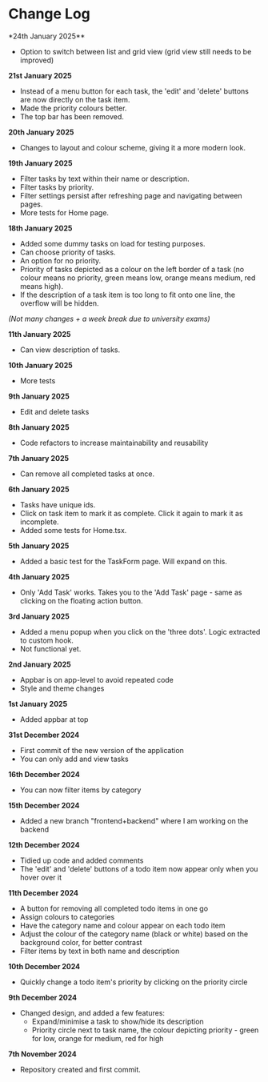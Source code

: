 # Change Log

\*24th January 2025\*\*

- Option to switch between list and grid view (grid view still needs to be improved)

**21st January 2025**

- Instead of a menu button for each task, the 'edit' and 'delete' buttons are now directly on the task item.
- Made the priority colours better.
- The top bar has been removed.

**20th January 2025**

- Changes to layout and colour scheme, giving it a more modern look.

**19th January 2025**

- Filter tasks by text within their name or description.
- Filter tasks by priority.
- Filter settings persist after refreshing page and navigating between pages.
- More tests for Home page.

**18th January 2025**

- Added some dummy tasks on load for testing purposes.
- Can choose priority of tasks.
- An option for no priority.
- Priority of tasks depicted as a colour on the left border of a task (no colour means no priority, green means low, orange means medium, red means high).
- If the description of a task item is too long to fit onto one line, the overflow will be hidden.

_(Not many changes + a week break due to university exams)_

**11th January 2025**

- Can view description of tasks.

**10th January 2025**

- More tests

**9th January 2025**

- Edit and delete tasks

**8th January 2025**

- Code refactors to increase maintainability and reusability

**7th January 2025**

- Can remove all completed tasks at once.

**6th January 2025**

- Tasks have unique ids.
- Click on task item to mark it as complete. Click it again to mark it as incomplete.
- Added some tests for Home.tsx.

**5th January 2025**

- Added a basic test for the TaskForm page. Will expand on this.

**4th January 2025**

- Only 'Add Task' works. Takes you to the 'Add Task' page - same as clicking on the floating action button.

**3rd January 2025**

- Added a menu popup when you click on the 'three dots'. Logic extracted to custom hook.
- Not functional yet.

**2nd January 2025**

- Appbar is on app-level to avoid repeated code
- Style and theme changes

**1st January 2025**

- Added appbar at top

**31st December 2024**

- First commit of the new version of the application
- You can only add and view tasks

**16th December 2024**

- You can now filter items by category

**15th December 2024**

- Added a new branch "frontend+backend" where I am working on the backend

**12th December 2024**

- Tidied up code and added comments
- The 'edit' and 'delete' buttons of a todo item now appear only when you hover over it

**11th December 2024**

- A button for removing all completed todo items in one go
- Assign colours to categories
- Have the category name and colour appear on each todo item
- Adjust the colour of the category name (black or white) based on the background color, for better contrast
- Filter items by text in both name and description

**10th December 2024**

- Quickly change a todo item's priority by clicking on the priority circle

**9th December 2024**

- Changed design, and added a few features:
  - Expand/minimise a task to show/hide its description
  - Priority circle next to task name, the colour depicting priority - green for low, orange for medium, red for high

**7th November 2024**

- Repository created and first commit.
